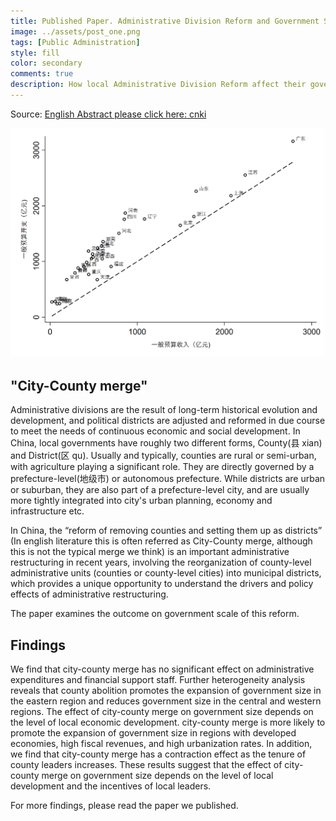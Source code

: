 ```yaml
---
title: Published Paper. Administrative Division Reform and Government Scale:Evidence from City-County Merge?
image: ../assets/post_one.png
tags: [Public Administration]
style: fill
color: secondary
comments: true
description: How local Administrative Division Reform affect their government scale.
---
```


Source: [English Abstract please click here: cnki](https://www.cnki.net/KCMS/detail/detail.aspx?dbcode=CCJD&dbname=CCJDLAST2&filename=BDZP202401010&uniplatform=OVERSEA&v=J-D1exqrsxsZBZciuPDPUF1TJ-IuaqA0vVVg13DvmuOfxna1W5zGBdEKAqnR3bLk)


![Image](/assets/post_one.png)

## "City-County merge"

Administrative divisions are the result of long-term historical evolution and development, and political districts are adjusted and reformed in due course to meet the needs of continuous economic and social development. In China, local governments have roughly two different forms, County(县 xian) and District(区 qu). Usually and typically, counties are rural or semi-urban, with agriculture playing a significant role. They are directly governed by a prefecture-level(地级市) or autonomous prefecture. While districts are urban or suburban, they are also part of a prefecture-level city, and are usually more tightly integrated into city's urban planning, economy and infrastructure etc.

 In China, the “reform of removing counties and setting them up as districts” (In english literature this is often referred as City-County merge, although this is not the typical merge we think) is an important administrative restructuring in recent years, involving the reorganization of county-level administrative units (counties or county-level cities) into municipal districts, which provides a unique opportunity to understand the drivers and policy effects of administrative restructuring.

 The paper examines the outcome on government scale of this reform.

## Findings

We find that city-county merge has no significant effect on administrative expenditures and financial support staff. Further heterogeneity analysis reveals that county abolition promotes the expansion of government size in the eastern region and reduces government size in the central and western regions. The effect of city-county merge on government size depends on the level of local economic development. city-county merge is more likely to promote the expansion of government size in regions with developed economies, high fiscal revenues, and high urbanization rates. In addition, we find that city-county merge has a contraction effect as the tenure of county leaders increases. These results suggest that the effect of city-county merge on government size depends on the level of local development and the incentives of local leaders.

For more findings, please read the paper we published.